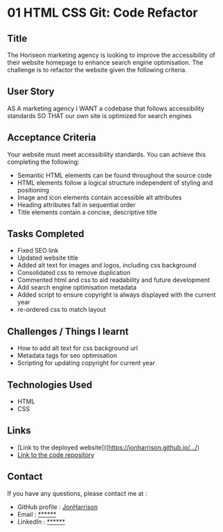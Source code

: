 # 01 HTML CSS Git: Code Refactor

## Title

The Horiseon marketing agency is looking to improve the accessibility of their website homepage to enhance search engine optimisation. The challenge is to refactor the website given the following criteria.

## User Story

AS A marketing agency
I WANT a codebase that follows accessibility standards
SO THAT our own site is optimized for search engines

## Acceptance Criteria

Your website must meet accessibility standards. You can achieve this completing the following:

* Semantic HTML elements can be found throughout the source code
* HTML elements follow a logical structure independent of styling and positioning
* Image and icon elements contain accessible alt attributes
* Heading attributes fall in sequential order
* Title elements contain a concise, descriptive title

## Tasks Completed

* Fixed SEO link
* Updated website title
* Added alt text for images and logos, including css background
* Consolidated css to remove duplication
* Commented html and css to aid readability and future development
* Add search engine optimisation metadata
* Added script to ensure copyright is always displayed with the current year
* re-ordered css to match layout

## Challenges / Things I learnt

* How to add alt text for css background url
* Metadata tags for seo optimisation
* Scripting for updating copyright for current year

## Technologies Used

- HTML
- CSS

## Links

* [Link to the deployed website]((https://jonharrison.github.io/.../)
* [Link to the code repository](https://github.com/...)

## Contact

If you have any questions, please contact me at :

* GitHub profile : [JonHarrison](https://github.com/JonHarrison)
* Email : [******]()
* LinkedIn : [******]()

